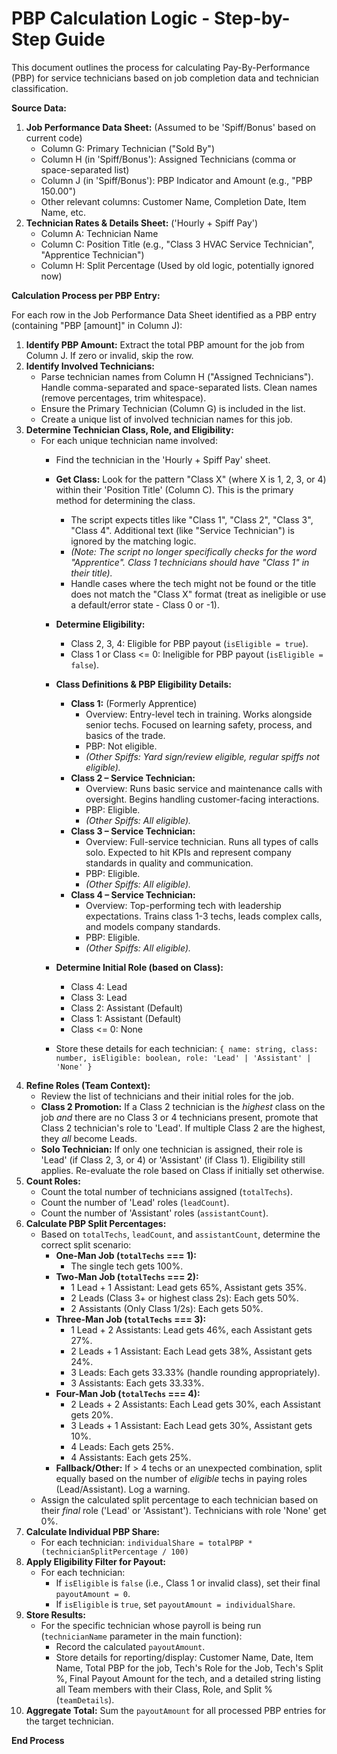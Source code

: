 # PBP Calculation Logic - Step-by-Step Guide

This document outlines the process for calculating Pay-By-Performance (PBP) for service technicians based on job completion data and technician classification.

**Source Data:**

1.  **Job Performance Data Sheet:** (Assumed to be 'Spiff/Bonus' based on current code)
    *   Column G: Primary Technician ("Sold By")
    *   Column H (in 'Spiff/Bonus'): Assigned Technicians (comma or space-separated list)
    *   Column J (in 'Spiff/Bonus'): PBP Indicator and Amount (e.g., "PBP 150.00")
    *   Other relevant columns: Customer Name, Completion Date, Item Name, etc.
2.  **Technician Rates & Details Sheet:** ('Hourly + Spiff Pay')
    *   Column A: Technician Name
    *   Column C: Position Title (e.g., "Class 3 HVAC Service Technician", "Apprentice Technician")
    *   Column H: Split Percentage (Used by old logic, potentially ignored now)

**Calculation Process per PBP Entry:**

For each row in the Job Performance Data Sheet identified as a PBP entry (containing "PBP [amount]" in Column J):

1.  **Identify PBP Amount:** Extract the total PBP amount for the job from Column J. If zero or invalid, skip the row.
2.  **Identify Involved Technicians:**
    *   Parse technician names from Column H ("Assigned Technicians"). Handle comma-separated and space-separated lists. Clean names (remove percentages, trim whitespace).
    *   Ensure the Primary Technician (Column G) is included in the list.
    *   Create a unique list of involved technician names for this job.
3.  **Determine Technician Class, Role, and Eligibility:**
    *   For each unique technician name involved:
        *   Find the technician in the 'Hourly + Spiff Pay' sheet.
        *   **Get Class:** Look for the pattern "Class X" (where X is 1, 2, 3, or 4) within their 'Position Title' (Column C). This is the primary method for determining the class.
            *   The script expects titles like "Class 1", "Class 2", "Class 3", "Class 4". Additional text (like "Service Technician") is ignored by the matching logic.
            *   *(Note: The script no longer specifically checks for the word "Apprentice". Class 1 technicians should have "Class 1" in their title).*
            *   Handle cases where the tech might not be found or the title does not match the "Class X" format (treat as ineligible or use a default/error state - Class 0 or -1).
        *   **Determine Eligibility:**
            *   Class 2, 3, 4: Eligible for PBP payout (`isEligible = true`).
            *   Class 1 or Class <= 0: Ineligible for PBP payout (`isEligible = false`).

        *   **Class Definitions & PBP Eligibility Details:**
            *   **Class 1:** (Formerly Apprentice)
                *   Overview: Entry-level tech in training. Works alongside senior techs. Focused on learning safety, process, and basics of the trade.
                *   PBP: Not eligible.
                *   *(Other Spiffs: Yard sign/review eligible, regular spiffs not eligible).*
            *   **Class 2 – Service Technician:**
                *   Overview: Runs basic service and maintenance calls with oversight. Begins handling customer-facing interactions.
                *   PBP: Eligible.
                *   *(Other Spiffs: All eligible).*
            *   **Class 3 – Service Technician:**
                *   Overview: Full-service technician. Runs all types of calls solo. Expected to hit KPIs and represent company standards in quality and communication.
                *   PBP: Eligible.
                *   *(Other Spiffs: All eligible).*
            *   **Class 4 – Service Technician:**
                *   Overview: Top-performing tech with leadership expectations. Trains class 1-3 techs, leads complex calls, and models company standards.
                *   PBP: Eligible.
                *   *(Other Spiffs: All eligible).*

        *   **Determine Initial Role (based on Class):**
            *   Class 4: Lead
            *   Class 3: Lead
            *   Class 2: Assistant (Default)
            *   Class 1: Assistant (Default)
            *   Class <= 0: None
        *   Store these details for each technician: `{ name: string, class: number, isEligible: boolean, role: 'Lead' | 'Assistant' | 'None' }`
4.  **Refine Roles (Team Context):**
    *   Review the list of technicians and their initial roles for the job.
    *   **Class 2 Promotion:** If a Class 2 technician is the *highest* class on the job *and* there are no Class 3 or 4 technicians present, promote that Class 2 technician's role to 'Lead'. If multiple Class 2 are the highest, they *all* become Leads.
    *   **Solo Technician:** If only one technician is assigned, their role is 'Lead' (if Class 2, 3, or 4) or 'Assistant' (if Class 1). Eligibility still applies. Re-evaluate the role based on Class if initially set otherwise.
5.  **Count Roles:**
    *   Count the total number of technicians assigned (`totalTechs`).
    *   Count the number of 'Lead' roles (`leadCount`).
    *   Count the number of 'Assistant' roles (`assistantCount`).
6.  **Calculate PBP Split Percentages:**
    *   Based on `totalTechs`, `leadCount`, and `assistantCount`, determine the correct split scenario:
        *   **One-Man Job (`totalTechs` === 1):**
            *   The single tech gets 100%.
        *   **Two-Man Job (`totalTechs` === 2):**
            *   1 Lead + 1 Assistant: Lead gets 65%, Assistant gets 35%.
            *   2 Leads (Class 3+ or highest class 2s): Each gets 50%.
            *   2 Assistants (Only Class 1/2s): Each gets 50%.
        *   **Three-Man Job (`totalTechs` === 3):**
            *   1 Lead + 2 Assistants: Lead gets 46%, each Assistant gets 27%.
            *   2 Leads + 1 Assistant: Each Lead gets 38%, Assistant gets 24%.
            *   3 Leads: Each gets 33.33% (handle rounding appropriately).
            *   3 Assistants: Each gets 33.33%.
        *   **Four-Man Job (`totalTechs` === 4):**
            *   2 Leads + 2 Assistants: Each Lead gets 30%, each Assistant gets 20%.
            *   3 Leads + 1 Assistant: Each Lead gets 30%, Assistant gets 10%.
            *   4 Leads: Each gets 25%.
            *   4 Assistants: Each gets 25%.
        *   **Fallback/Other:** If > 4 techs or an unexpected combination, split equally based on the number of *eligible* techs in paying roles (Lead/Assistant). Log a warning.
    *   Assign the calculated split percentage to each technician based on their *final* role ('Lead' or 'Assistant'). Technicians with role 'None' get 0%.
7.  **Calculate Individual PBP Share:**
    *   For each technician: `individualShare = totalPBP * (technicianSplitPercentage / 100)`
8.  **Apply Eligibility Filter for Payout:**
    *   For each technician:
        *   If `isEligible` is `false` (i.e., Class 1 or invalid class), set their final `payoutAmount = 0`.
        *   If `isEligible` is `true`, set `payoutAmount = individualShare`.
9.  **Store Results:**
    *   For the specific technician whose payroll is being run (`technicianName` parameter in the main function):
        *   Record the calculated `payoutAmount`.
        *   Store details for reporting/display: Customer Name, Date, Item Name, Total PBP for the job, Tech's Role for the Job, Tech's Split %, Final Payout Amount for the tech, and a detailed string listing all Team members with their Class, Role, and Split % (`teamDetails`).
10. **Aggregate Total:** Sum the `payoutAmount` for all processed PBP entries for the target technician.

**End Process** 